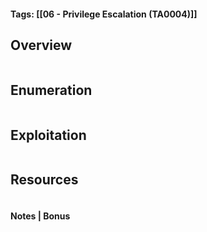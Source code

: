 #### Tags: [[06 - Privilege Escalation (TA0004)]] 

## Overview 

```markdown
```
## Enumeration 

```markdown
```

## Exploitation 

```markdown
```

## Resources

```markdown
```

#### Notes | Bonus

